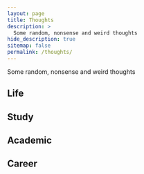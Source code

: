 ```yaml
---
layout: page
title: Thoughts
description: >
  Some random, nonsense and weird thoughts
hide_description: true
sitemap: false
permalink: /thoughts/
---
```

Some random, nonsense and weird thoughts

## Life

## Study

## Academic

## Career
<!---* [LICENSE]{:.heading.flip-title} --- The license of this project.


[LICENSE]: ../LICENSE.md
--->